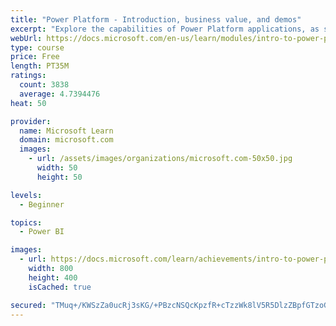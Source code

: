 ```yaml
---
title: "Power Platform - Introduction, business value, and demos"
excerpt: "Explore the capabilities of Power Platform applications, as seen in demonstrations and customer case studies."
webUrl: https://docs.microsoft.com/en-us/learn/modules/intro-to-power-platform-mba/
type: course
price: Free
length: PT35M
ratings:
  count: 3838
  average: 4.7394476
heat: 50

provider:
  name: Microsoft Learn
  domain: microsoft.com
  images:
    - url: /assets/images/organizations/microsoft.com-50x50.jpg
      width: 50
      height: 50

levels:
  - Beginner

topics:
  - Power BI

images:
  - url: https://docs.microsoft.com/learn/achievements/intro-to-power-platform-social.png
    width: 800
    height: 400
    isCached: true

secured: "TMuq+/KWSzZa0ucRj3sKG/+PBzcNSQcKpzfR+cTzzWk8lV5R5DlzZBpfGTzoGGHrxg0F1J+zLgOAYBYDh9ugcShUzVhgrQc77ND9crwH7pH8Q9Qsd+PiKyXPcB9Oer6xGnnUYaZVAegNieCxep88GHv6M7vgbLuw0Voc31iBjZk6oNdmxbg0ux/84lGrwAVGHVQK0fUaQ9AST8cCtZSOCEx5aOxfR7Qe6snGj+/BWQq2fjDbxxoTw+K9/fc8zLtzG4McD22ErhNUf2xKA2NUHX5lLP5hlRI2lA2wfuOCLBtpdATZLBpwBs3B5QTx7/UsTddV863ZKvkjSMKDriwBhfXM2EDJ+fXE+hE24ZdNftElZReBrvmCNXn0mNm2vN5CWFqwHVenT22o1v/oOcNfiBqXYjSQZVbSPOqvtVyJ7qY=;lkCb0xgbx99MY1FMmlqB2A=="
---
```


